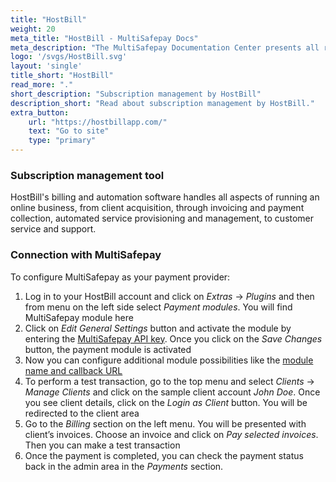 ```yaml
---
title: "HostBill"
weight: 20
meta_title: "HostBill - MultiSafepay Docs"
meta_description: "The MultiSafepay Documentation Center presents all relevant information about our Plugins and API. You can also find support pages for payment methods, tools and general questions as well as the contact details of our Support and Integration Teams."
logo: '/svgs/HostBill.svg'
layout: 'single'
title_short: "HostBill"
read_more: "."
short_description: "Subscription management by HostBill"
description_short: "Read about subscription management by HostBill."
extra_button:
    url: "https://hostbillapp.com/" 
    text: "Go to site" 
    type: "primary"
---
```


### Subscription management tool
HostBill's billing and automation software handles all aspects of running an online business, from client acquisition, through invoicing and payment collection, automated service provisioning and management, to customer service and support.

### Connection with MultiSafepay
To configure MultiSafepay as your payment provider:

1. Log in to your HostBill account and click on _Extras_ -> _Plugins_ and then from menu on the left side select _Payment modules_. You will find MultiSafepay module here
2. Click on _Edit General Settings_ button and activate the module by entering the [MultiSafepay API key](https://docs.multisafepay.com/tools/multisafepay-control/get-your-api-key). Once you click on the _Save Changes_ button, the payment module is activated
3. Now you can configure additional module possibilities like the [module name and callback URL](https://hostbill.atlassian.net/wiki/spaces/DOCS/pages/559120402/MultiSafepay)
4. To perform a test transaction, go to the top menu and select _Clients_ -> _Manage Clients_ and click on the sample client account _John Doe_. Once you see client details, click on the _Login as Client_ button. You will be redirected to the client area
5. Go to the _Billing_ section on the left menu. You will be presented with client’s invoices. Choose an invoice and click on _Pay selected invoices_. Then you can make a test transaction
6. Once the payment is completed, you can check the payment status back in the admin area in the _Payments_ section.
